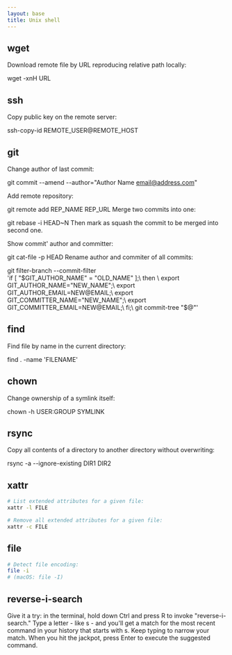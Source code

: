 ```yaml
---
layout: base
title: Unix shell
---
```


## wget

Download remote file by URL reproducing relative path locally:

wget -xnH URL


## ssh

Copy public key on the remote server:

ssh-copy-id REMOTE_USER@REMOTE_HOST


## git

Change author of last commit:

git commit --amend --author="Author Name <email@address.com>"

Add remote repository:

git remote add REP_NAME REP_URL
Merge two commits into one:

git rebase -i HEAD~N
Then mark as squash the commit to be merged into second one.

Show commit' author and committer:

git cat-file -p HEAD
Rename author and commiter of all commits:

git filter-branch --commit-filter \
'if [ "$GIT_AUTHOR_NAME" = "OLD_NAME" ];\
then \
export GIT_AUTHOR_NAME="NEW_NAME";\
export GIT_AUTHOR_EMAIL=NEW@EMAIL;\
export GIT_COMMITTER_NAME="NEW_NAME";\
export GIT_COMMITTER_EMAIL=NEW@EMAIL;\
fi;\
git commit-tree "$@"'


## find

Find file by name in the current directory:

find . -name 'FILENAME'


## chown

Change ownership of a symlink itself:

chown -h USER:GROUP SYMLINK


## rsync

Copy all contents of a directory to another directory without overwriting:

rsync -a --ignore-existing DIR1 DIR2


## xattr
```sh
# List extended attributes for a given file:
xattr -l FILE

# Remove all extended attributes for a given file:
xattr -c FILE
```

## file
```sh
# Detect file encoding:
file -i
# (macOS: file -I)
```

## reverse-i-search

Give it a try: in the terminal, hold down Ctrl and press R to invoke "reverse-i-search." Type a letter - like s - and you'll get a match for the most recent command in your history that starts with s. Keep typing to narrow your match. When you hit the jackpot, press Enter to execute the suggested command.
